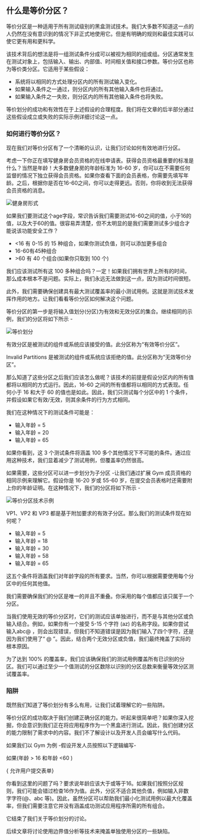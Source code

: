 ## 什么是等价分区？

等价分区是一种适用于所有测试级别的黑盒测试技术。我们大多数不知道这一点的人仍然在没有意识到的情况下非正式地使用它。但是有明确的规则和最佳实践可以使它更有用和更科学。

该技术背后的想法是将一组测试条件分成可以被视为相同的组或组。分区通常发生在测试对象上，包括输入、输出、内部值、时间相关值和接口参数。等价分区也称为等价类分区。它适用于某些假设：

-   系统将以相同的方式处理分区内的所有测试输入变化。
-   如果输入条件之一通过，则分区内的所有其他输入条件也将通过。
-   如果输入条件之一失败，则分区内的所有其他输入条件也将失败。

等价划分的成功和有效性在于上述假设的合理程度。我们将在文章的后半部分通过这些假设成立或失败的实际示例详细讨论这一点。

### 如何进行等价分区？

现在我们对等价分区有了一个清晰的认识，让我们讨论如何有效地进行分区。

考虑一下你正在填写健身房会员资格的在线申请表。获得会员资格最重要的标准是什么？当然是年龄！大多数健身房的年龄标准为 16-60 岁，你可以在不需要任何监督的情况下独立获得会员资格。如果你查看下面的会员表格，你需要先填写年龄。之后，根据你是否在16-60之间，你可以走得更远。否则，你将收到无法获得会员资格的消息。

![健身房形式](https://toolsqa.com/gallery/ISTQB%20Certification/1.gym_form.webp)

如果我们要测试这个age字段，常识告诉我们需要测试16-60之间的值，小于16的值，以及大于60的值。很容易弄清楚，但不太明显的是我们需要测试多少组合才能说该功能安全工作？

-   <16 有 0-15 的 15 种组合，如果你测试负值，则可以添加更多组合
-   16-60有45种组合
-   \>60 有 40 个组合(如果你只取到 100 个)

我们应该测试所有这 100 多种组合吗？一定！如果我们拥有世界上所有的时间，那么成本根本不是问题。实际上，我们永远无法做到这一点，因为测试时间很短。

此外，我们需要确保创建具有最大测试覆盖率的最小测试用例。这就是测试技术发挥作用的地方。让我们看看等价分区如何解决这个问题。

等价分区的第一步是将输入值划分(分区)为有效和无效分区的集合。继续相同的示例，我们的分区将如下所示 -

![等价划分](https://toolsqa.com/gallery/ISTQB%20Certification/2.Equivalence%20Partitioning.webp)

有效分区是被测试的组件或系统应该接受的值。此分区称为“有效等价分区”。

Invalid Partitions 是被测试的组件或系统应该拒绝的值。此分区称为“无效等价分区”。

那么知道了这些分区之后我们应该怎么做呢？该技术的前提是假设分区内的所有值都将以相同的方式运行。因此，16-60 之间的所有值都将以相同的方式表现。任何小于 16 和大于 60 的值也是如此。因此，我们只测试每个分区中的 1 个条件，并假设如果它有效/无效，则其余条件的行为方式相同。

我们在这种情况下的测试条件可能是：

-   输入年龄 = 5
-   输入年龄 = 20
-   输入年龄 = 65

如果你看到，这 3 个测试条件将涵盖 100 多个其他情况下不可能的条件。通过应用这种技术，我们显着减少了测试用例，但覆盖率仍然很高。

如果需要，这些分区可以进一步划分为子分区 -让我们通过扩展 Gym 成员资格的相同示例来理解它。假设你是 16-20 岁或 55-60 岁，在提交会员表格时还需要附上你的年龄证明。在这种情况下，我们的分区将如下所示 -

![等价分区技术示例](https://toolsqa.com/gallery/ISTQB%20Certification/3.Equivalence%20Partitioning%20Technique%20Example.png)

VP1、VP2 和 VP3 都是基于附加要求的有效子分区。那么我们的测试条件现在如何呢？

-   输入年龄 = 5
-   输入年龄 = 18
-   输入年龄 = 30
-   输入年龄 = 58
-   输入年龄 = 65

这五个条件将涵盖我们对年龄字段的所有要求。当然，你可以根据需要使用每个分区中的任何其他值。

我们需要确保我们的分区是唯一的并且不重叠。你采用的每个值都应该只属于一个分区。

当我们使用无效的等价分区时，它们的测试应该单独进行，而不是与其他分区或负输入结合。例如，如果你有一个接受 5-15 个字符 (az) 的名称字段。如果你尝试输入abc@ ，则会出现错误，但我们不知道错误是因为我们输入了四个字符，还是因为我们使用了“ @ ”。因此，结合两个无效分区或负值，我们最终掩盖了实际的根本原因。

为了达到 100% 的覆盖率，我们应该确保我们的测试用例覆盖所有已识别的分区。我们可以通过至少一个值测试的分区数除以识别的分区总数来衡量等效分区测试覆盖率。

### 陷阱

既然我们知道了等价划分有多么有用，让我们试着理解它的一些陷阱。

等价分区的成功取决于我们创建正确分区的能力。听起来很简单吧？如果你深入挖掘，你会意识到我们正在将应用程序作为一个黑盒进行测试。因此，我们创建分区的能力限制了需求中的内容。我们不了解设计以及开发人员会编写什么代码。

如果我们以 Gym 为例 -假设开发人员按照以下逻辑编写-

如果(年龄 > 16 和年龄 <60 )

{ 允许用户提交表单}

你看到这里的问题了吗？要求说年龄应该大于或等于16。如果我们按照分区规则，我们可能会错过检查16作为值。此外，分区不适合其他负值，例如输入非数字字符(@、abc 等)。因此，虽然分区可以帮助我们最小化测试用例以最大化覆盖率，但我们需要注意它并没有涵盖成功测试应用程序所需的所有组合。

它结束了我们关于等价划分的讨论。

后续文章将讨论使用边界值分析等技术来掩盖单独使用分区的一些缺陷。